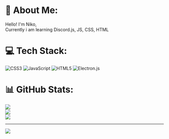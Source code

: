 # 💫 About Me:
Hello! I'm Niko,<br>Currently i am learning Discord.js, JS, CSS, HTML


# 💻 Tech Stack:
![CSS3](https://img.shields.io/badge/css3-%231572B6.svg?style=flat-square&logo=css3&logoColor=white) ![JavaScript](https://img.shields.io/badge/javascript-%23323330.svg?style=flat-square&logo=javascript&logoColor=%23F7DF1E) ![HTML5](https://img.shields.io/badge/html5-%23E34F26.svg?style=flat-square&logo=html5&logoColor=white) ![Electron.js](https://img.shields.io/badge/Electron-191970?style=flat-square&logo=Electron&logoColor=white)
# 📊 GitHub Stats:
![](https://github-readme-stats.vercel.app/api?username=PurpleBored&theme=radical&hide_border=true&include_all_commits=true&count_private=true)<br/>
![](https://github-readme-streak-stats.herokuapp.com/?user=PurpleBored&theme=radical&hide_border=true)<br/>
![](https://github-readme-stats.vercel.app/api/top-langs/?username=PurpleBored&theme=radical&hide_border=true&include_all_commits=true&count_private=true&layout=compact)

---
[![](https://visitcount.itsvg.in/api?id=PurpleBored&label=Profile%20Views&color=11&icon=6&pretty=true)](https://visitcount.itsvg.in)

